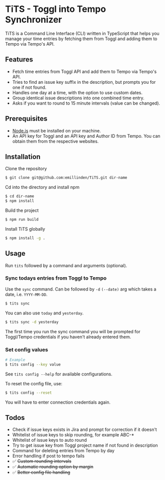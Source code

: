 # TiTS - Toggl into Tempo Synchronizer

TiTS is a Command Line Interface (CLI) written in TypeScript that helps you manage your time entries by fetching them from Toggl and adding them to Tempo via Tempo's API.

## Features

- Fetch time entries from Toggl API and add them to Tempo via Tempo's API.
- Tries to find an issue key suffix in the description, but prompts you for one if not found.
- Handles one day at a time, with the option to use custom dates.
- Group identical issue descriptions into one combined time entry.
- Asks if you want to round to 15 minute intervals (value can be changed).

## Prerequisites

- [Node.js](https://nodejs.org/en/) must be installed on your machine.
- An API key for Toggl and an API key and Author ID from Tempo. You can obtain them from the respective websites.

## Installation

Clone the repository

```bash
$ git clone git@github.com:emillinden/TiTS.git dir-name
```

Cd into the directory and install npm

```bash
$ cd dir-name
$ npm install
```

Build the project

```bash
$ npm run build
```

Install TiTS globally

```bash
$ npm install -g .
```

## Usage

Run `tits` followed by a command and arguments (optional).

### Sync todays entries from Toggl to Tempo

Use the `sync` command. Can be followed by `-d` `(--date)` arg which takes a date, i.e. `YYYY-MM-DD`.

```bash
$ tits sync
```

You can also use `today` and `yesterday`.

```bash
$ tits sync -d yesterday
```

The first time you run the sync command you will be prompted for Toggl/Tempo credentials if you haven't already entered them.

### Set config values

```bash
# Example
$ tits config --key value
```

See `tits config --help` for available configurations.

To reset the config file, use:

```bash
$ tits config --reset
```

You will have to enter connection credentials again.

## Todos

- Check if issue keys exists in Jira and prompt for correction if it doesn't
- Whitelist of issue keys to skip rounding, for example ABC-\*
- Whitelist of issue keys to auto round
- Try to get issue key from Toggl project name if not found in description
- Command for deleting entries from Tempo by day
- Error handling if post to tempo fails
- ✅ ~~Custom rounding intervals~~
- ✅ ~~Automatic rounding option by margin~~
- ✅ ~~Better config file handling~~
